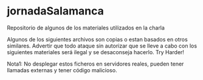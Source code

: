 # jornadaSalamanca
Repositorio de algunos de los materiales utilizados en la charla

Algunos de los siguientes archivos son copias o estan basados en otros similares.
Advertir que todo ataque sin autorizar que se lleve a cabo con los siguientes materiales será ilegal y se desaconseja hacerlo.
Try Harder!

Nota1: No desplegar estos ficheros en servidores reales, pueden tener llamadas externas y tener código malicioso.
